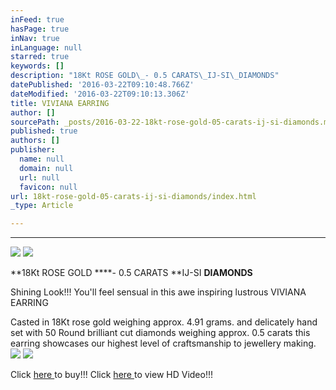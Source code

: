 ```yaml
---
inFeed: true
hasPage: true
inNav: true
inLanguage: null
starred: true
keywords: []
description: "18Kt ROSE GOLD\_- 0.5 CARATS\_IJ-SI\_DIAMONDS"
datePublished: '2016-03-22T09:10:48.766Z'
dateModified: '2016-03-22T09:10:13.306Z'
title: VIVIANA EARRING
author: []
sourcePath: _posts/2016-03-22-18kt-rose-gold-05-carats-ij-si-diamonds.md
published: true
authors: []
publisher:
  name: null
  domain: null
  url: null
  favicon: null
url: 18kt-rose-gold-05-carats-ij-si-diamonds/index.html
_type: Article

---
```

****
![](https://the-grid-user-content.s3-us-west-2.amazonaws.com/8e1532c6-76ba-44c7-ba3b-97b395f2d31c.jpg)
![](https://the-grid-user-content.s3-us-west-2.amazonaws.com/bd3655d4-d4c4-4b7f-8003-75db65d17276.jpg)

**18Kt ROSE GOLD ****- 0.5 CARATS **IJ-SI **DIAMONDS**

Shining Look!!! You'll feel sensual in this awe inspiring lustrous VIVIANA EARRING

Casted in 18Kt rose gold weighing approx. 4.91 grams. and delicately hand set with 50 Round brilliant cut diamonds weighing approx. 0.5 carats this earring showcases our highest level of craftsmanship to jewellery making.
![](https://the-grid-user-content.s3-us-west-2.amazonaws.com/654dbc8e-dee2-4dbf-8389-07fcd8ff5831.jpg)
![](https://the-grid-user-content.s3-us-west-2.amazonaws.com/f7dc1615-fa77-4b5c-9d7f-7ca8559ab7ce.jpg)

Click [here ][0]to buy!!!    Click [here ][1]to view HD Video!!!

[0]: http://www.solitairehouse.com/viviana-earring.html
[1]: http://www.solitairehouse.com/media/import/jewellery/oc/SHJ-OC-41005-rose.mp4